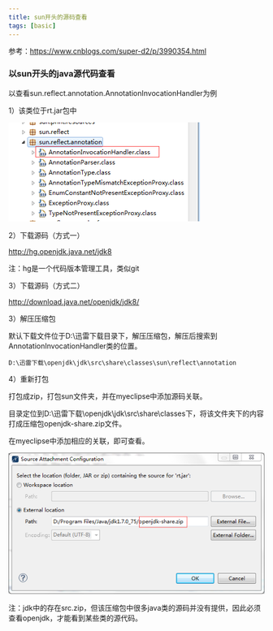 ```yaml
---
title: sun开头的源码查看
tags: [basic]
---
```


参考：https://www.cnblogs.com/super-d2/p/3990354.html

### 以sun开头的java源代码查看

以查看sun.reflect.annotation.AnnotationInvocationHandler为例

1）该类位于rt.jar包中

![](/images/java_basic/object/sourceAnnotationInvocationHandler.png)

2）下载源码（方式一）

http://hg.openjdk.java.net/jdk8

注：hg是一个代码版本管理工具，类似git

3）下载源码（方式二）

http://download.java.net/openjdk/jdk8/



3）解压压缩包

默认下载文件位于D:\迅雷下载目录下，解压压缩包，解压后搜索到AnnotationInvocationHandler类的位置。

```
D:\迅雷下载\openjdk\jdk\src\share\classes\sun\reflect\annotation
```

4）重新打包

打包成zip，打包sun文件夹，并在myeclipse中添加源码关联。

目录定位到D:\迅雷下载\openjdk\jdk\src\share\classes下，将该文件夹下的内容打成压缩包openjdk-share.zip文件。

在myeclipse中添加相应的关联，即可查看。

![](/images/java_basic/object/attachsource.png)

注：jdk中的存在src.zip，但该压缩包中很多java类的源码并没有提供，因此必须查看openjdk，才能看到某些类的源代码。